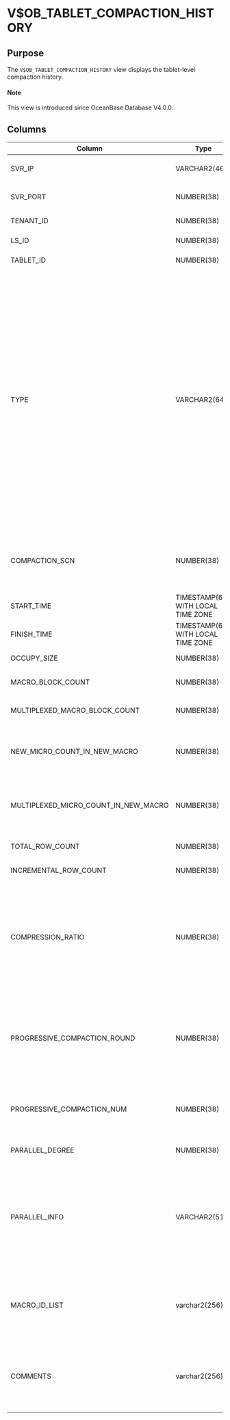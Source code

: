 # V$OB_TABLET_COMPACTION_HISTORY

## Purpose

The `V$OB_TABLET_COMPACTION_HISTORY` view displays the tablet-level compaction history.

<main id="notice" type='explain'>
  <h4>Note</h4>
  <p>This view is introduced since OceanBase Database V4.0.0. </p>
</main>

## Columns

| Column | Type | Nullable? | Description |
|--------------------------------------|---------------|------------|--------|
| SVR_IP | VARCHAR2(46) | NO | The IP address of the server. |
| SVR_PORT | NUMBER(38) | NO | The port number of the server. |
| TENANT_ID | NUMBER(38) | NO | The ID of the tenant. |
| LS_ID | NUMBER(38) | NO | The ID of the log stream. |
| TABLET_ID | NUMBER(38) | NO | The ID of the tablet. |
| TYPE | VARCHAR2(64) | NO | The compaction type. Valid values: <li> `MINI`: minor or L0 compaction that converts MemTables into SSTables.   <li> `MAJOR`: major compaction.   <li> `MINI MINOR`: L1 compaction that combines multiple mini SSTables into one.   <li> `BUF MINOR`: buffer minor compaction that generates special buffer minor SSTables. |
| COMPACTION_SCN | NUMBER(38) | NO | The compaction version. The minor version is a snapshot version. |
| START_TIME | TIMESTAMP(6) WITH LOCAL TIME ZONE | NO | The start time. |
| FINISH_TIME | TIMESTAMP(6) WITH LOCAL TIME ZONE | NO | The end time. |
| OCCUPY_SIZE | NUMBER(38) | NO | The data amount. |
| MACRO_BLOCK_COUNT | NUMBER(38) | NO | The number of macroblocks. |
| MULTIPLEXED_MACRO_BLOCK_COUNT | NUMBER(38) | NO | The number of reused macroblocks. |
| NEW_MICRO_COUNT_IN_NEW_MACRO | NUMBER(38) | NO | The number of new microblocks in a newly generated macroblock. |
| MULTIPLEXED_MICRO_COUNT_IN_NEW_MACRO | NUMBER(38) | NO | The number of reused microblocks in a newly generated macroblock. |
| TOTAL_ROW_COUNT | NUMBER(38) | NO | The total number of rows. |
| INCREMENTAL_ROW_COUNT | NUMBER(38) | NO | The number of new rows. |
| COMPRESSION_RATIO | NUMBER(38) | NO | The compression ratio of new data, which is the ratio of the size of compressed new macroblock data to the data size before compression. |
| PROGRESSIVE_COMPACTION_ROUND | NUMBER(38) | NO | The current compaction round during a progressive compaction. For a full compaction, the value is `-1`. |
| PROGRESSIVE_COMPACTION_NUM | NUMBER(38) | NO | The total number of compaction rounds in a progressive compaction. |
| PARALLEL_DEGREE | NUMBER(38) | NO | The degree of parallelism. |
| PARALLEL_INFO | VARCHAR2(512) | NO | The parallel task information, including the scanned data amount, operating time, and output data amount of the parallel task. |
| MACRO_ID_LIST | varchar2(256) | NO | The list of output macroblocks. If the macroblock list is too long, it is not displayed. |
| COMMENTS | varchar2(256) | NO | The history of failed compactions and the collection duration of the current compaction. |
